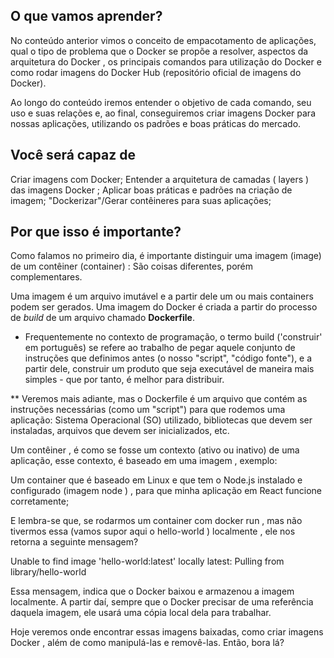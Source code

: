 ## O que vamos aprender? ##

No conteúdo anterior vimos o conceito de empacotamento de aplicações, qual o tipo de problema que o Docker se propõe a resolver, aspectos da arquitetura do Docker , os principais comandos para utilização do Docker e como rodar imagens do Docker Hub (repositório oficial de imagens do Docker).

Ao longo do conteúdo iremos entender o objetivo de cada comando, seu uso e suas relações e, ao final, conseguiremos criar imagens Docker para nossas aplicações, utilizando os padrões e boas práticas do mercado.

## Você será capaz de ##

Criar imagens com Docker;
Entender a arquitetura de camadas ( layers ) das imagens Docker ;
Aplicar boas práticas e padrões na criação de imagem;
"Dockerizar"/Gerar contêineres para suas aplicações;

## Por que isso é importante? ##

Como falamos no primeiro dia, é importante distinguir uma imagem (image) de um contêiner (container) : São coisas diferentes, porém complementares.

Uma imagem é um arquivo imutável e a partir dele um ou mais containers podem ser gerados. Uma imagem do Docker é criada a partir do processo de *build* de um arquivo chamado **Dockerfile**.

  * Frequentemente no contexto de programação, o termo build ('construir' em português) se refere ao trabalho de pegar aquele conjunto de instruções que definimos antes (o nosso "script", "código fonte"), e a partir dele, construir um produto que seja executável de maneira mais simples - que por tanto, é melhor para distribuir.

  ** Veremos mais adiante, mas o Dockerfile é um arquivo que contém as instruções necessárias (como um "script") para que rodemos uma aplicação: Sistema Operacional (SO) utilizado, bibliotecas que devem ser instaladas, arquivos que devem ser inicializados, etc.

Um contêiner , é como se fosse um contexto (ativo ou inativo) de uma aplicação, esse contexto, é baseado em uma imagem , exemplo:

  Um container que é baseado em Linux e que tem o Node.js instalado e configurado (imagem node ) , para que minha aplicação em React funcione corretamente;

E lembra-se que, se rodarmos um container com docker run <imagem> , mas não tivermos essa <imagem> (vamos supor aqui o hello-world ) localmente , ele nos retorna a seguinte mensagem?

  Unable to find image 'hello-world:latest' locally
latest: Pulling from library/hello-world

Essa mensagem, indica que o Docker baixou e armazenou a imagem localmente. A partir daí, sempre que o Docker precisar de uma referência daquela imagem, ele usará uma cópia local dela para trabalhar.

Hoje veremos onde encontrar essas imagens baixadas, como criar imagens Docker , além de como manipulá-las e removê-las. Então, bora lá?
